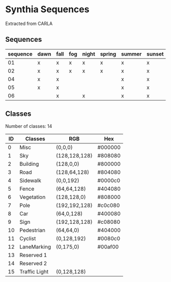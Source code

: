 # Synthia Sequences

Extracted from CARLA

## Sequences

| sequence | dawn | fall |fog|night|spring|summer|sunset|winter|winternight|rainnight|softrain|
|       ---|   ---|   ---|---|  ---|   ---|   ---|   ---|   ---|        ---|      ---|     ---|
|        01|     x|     x|  x|    x|     x|     x|     x|     x|          x|         |        |
|        02|     x|     x|  x|    x|     x|     x|     x|     x|           |        x|       x|
|        04|     x|     x|   |     |      |     x|     x|     x|           |         |        |
|        05|     x|     x|   |     |      |     x|     x|     x|           |         |        |
|        06|      |     x|   |    x|      |     x|     x|      |           |         |        |

## Classes

Number of classes: 14

| ID |       Classes |           RGB |     Hex |
|----|      ---------|          -----|    -----|
| 0  | Misc          | (0,0,0)       | #000000 |
| 1  | Sky           | (128,128,128) | #808080 |
| 2  | Building      | (128,0,0)     | #800000 |
| 3  | Road          | (128,64,128)  | #804080 |
| 4  | Sidewalk      | (0,0,192)     | #0000c0 |
| 5  | Fence         | (64,64,128)   | #404080 |
| 6  | Vegetation    | (128,128,0)   | #808000 |
| 7  | Pole          | (192,192,128) | #c0c080 |
| 8  | Car           | (64,0,128)    | #400080 |
| 9  | Sign          | (192,128,128) | #c08080 |
| 10 | Pedestrian    | (64,64,0)     | #404000 |
| 11 | Cyclist       | (0,128,192)   | #0080c0 |
| 12 | LaneMarking   | (0,175,0)     | #00af00 |
| 13 | Reserved 1    |               |         |
| 14 | Reserved 2    |               |         |
| 15 | Traffic Light | (0,128,128)   |         |